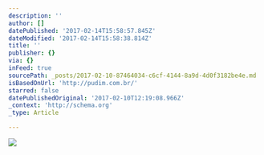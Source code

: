 ```yaml
---
description: ''
author: []
datePublished: '2017-02-14T15:58:57.845Z'
dateModified: '2017-02-14T15:58:38.814Z'
title: ''
publisher: {}
via: {}
inFeed: true
sourcePath: _posts/2017-02-10-87464034-c6cf-4144-8a9d-4d0f3182be4e.md
isBasedOnUrl: 'http://pudim.com.br/'
starred: false
datePublishedOriginal: '2017-02-10T12:19:08.966Z'
_context: 'http://schema.org'
_type: Article

---
```

![](https://the-grid-user-content.s3-us-west-2.amazonaws.com/1fc05e3d-bd91-4243-b74c-0f9d242b6357.jpg)